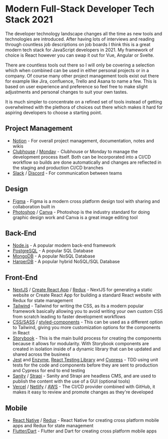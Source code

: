 # Modern Full-Stack Developer Tech Stack 2021

The developer technology landscape changes all the time as new tools and technologies are introduced. After having lots of interviews and reading through countless job descriptions on job boards I think this is a great modern tech stack for JavaScript developers in 2021. My framework of choice is React however you can swap it out for Vue, Angular or Svelte.

There are countless tools out there so I will only be covering a selection which when combined can be used in either personal projects or in a company. Of course many other project management tools exist out there for example like Jira, confluence, Trello and Asana to name a few. This is based on user experience and preference so feel free to make slight adjustments and personal changes to suit your own tastes.

It is much simpler to concentrate on a refined set of tools instead of getting overwhelmed with the plethora of choices out there which makes it hard for aspiring developers to choose a starting point.

## Project Management

- [Notion](https://www.notion.so/) - For overall project management, documentation, notes and wikis
- [Clubhouse](https://clubhouse.io/) / [Monday](https://monday.com/) - Clubhouse or Monday to manage the development process itself. Both can be Incorporated into a CI/CD workflow so builds are done automatically and changes are reflected in the staging and production CI/CD branches
- [Slack](https://slack.com/) / [Discord](https://discord.com/) - For communication between teams

## Design

- [Figma](https://www.figma.com/) - Figma is a modern cross platform design tool with sharing and collaboration built in
- [Photoshop](https://www.photoshop.com/) / [Canva](https://www.canva.com/) - Photoshop is the industry standard for doing graphic design work and Canva is a great image editing tool

## Back-End

- [Node.js](https://nodejs.org/en/) - A popular modern back-end framework
- [PostgreSQL](https://www.postgresql.org/) - A popular SQL Database
- [MongoDB](https://www.mongodb.com) - A popular NoSQL Database
- [HarperDB](https://harperdb.io/) - A popular hybrid NoSQL/SQL Database

## Front-End

- [NextJS](https://nextjs.org/) / [Create React App](https://create-react-app.dev/) / [Redux](https://redux.js.org/) - NextJS for generating a static website or Create React App for building a standard React website with Redux for state management
- [Tailwind](https://tailwindcss.com/) - Tailwind for writing the CSS, as its a modern popular framework basically allowing you to avoid writing your own custom CSS from scratch leading to faster development workflows
- [CSS/SASS](https://sass-lang.com/) / [styled-components](https://styled-components.com/) - This can be used as a different option to Tailwind, giving you more customization options for the components in React
- [Storybook](https://storybook.js.org/) - This is the main build process for creating the components because it allows for modularity. With Storybook components are created in isolation inside of a dynamic library that can be updated and shared across the business
- [Jest](https://jestjs.io/) and [Enzyme](https://enzymejs.github.io/enzyme/), [React Testing Library](https://testing-library.com/) and [Cypress](https://www.cypress.io/) - TDD using unit tests for the code and components before they are sent to production and Cypress for end to end testing
- [Sanity](https://www.sanity.io/) / [Strapi](https://strapi.io/) - Sanity and Strapi are headless CMS, and are used to publish the content with the use of a GUI (optional tools)
- [Vercel](https://vercel.com/) / [Netlify](https://www.netlify.com/) / [AWS](https://aws.amazon.com/) - The CI/CD provider combined with GitHub, it makes it easy to review and promote changes as they're developed

## Mobile

- [React Native](https://reactnative.dev) / [Redux](https://redux.js.org/) - React Native for creating cross platform mobile apps and Redux for state management
- [Flutter/Dart](https://flutter.dev/) - Flutter and Dart for creating cross platform mobile apps
